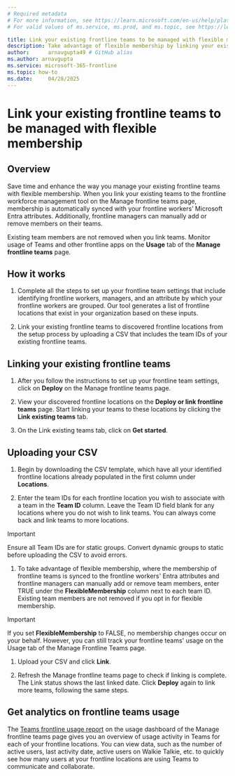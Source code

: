 ```yaml
---
# Required metadata
# For more information, see https://learn.microsoft.com/en-us/help/platform/learn-editor-add-metadata
# For valid values of ms.service, ms.prod, and ms.topic, see https://learn.microsoft.com/en-us/help/platform/metadata-taxonomies

title: Link your existing frontline teams to be managed with flexible membership
description: Take advantage of flexible membership by linking your existing teams to the frontline workforce management tool on the Manage frontline teams page.
author:      arnavgupta49 # GitHub alias
ms.author: arnavgupta
ms.service: microsoft-365-frontline
ms.topic: how-to
ms.date:     04/28/2025
---
```


# Link your existing frontline teams to be managed with flexible membership

## Overview

Save time and enhance the way you manage your existing frontline teams with flexible membership. When you link your existing teams to the frontline workforce management tool on the Manage frontline teams page, membership is automatically synced with your frontline workers’ Microsoft Entra attributes. Additionally, frontline managers can manually add or remove members on their teams.

Existing team members are not removed when you link teams. Monitor usage of Teams and other frontline apps on the **Usage** tab of the **Manage frontline teams** page.

## How it works

1. Complete all the steps to set up your frontline team settings that include identifying frontline workers, managers, and an attribute by which your frontline workers are grouped. Our tool generates a list of frontline locations that exist in your organization based on these inputs.

1. Link your existing frontline teams to discovered frontline locations from the setup process by uploading a CSV that includes the team IDs of your existing frontline teams.

## Linking your existing frontline teams

1. After you follow the instructions to set up your frontline team settings, click on **Deploy** on the Manage frontline teams page.![]()

1. View your discovered frontline locations on the **Deploy or link frontline teams** page. Start linking your teams to these locations by clicking the **Link existing teams** tab.![]()

1. On the Link existing teams tab, click on **Get started**.![]()

## Uploading your CSV

1. Begin by downloading the CSV template, which have all your identified frontline locations already populated in the first column under **Locations**.

1. Enter the team IDs for each frontline location you wish to associate with a team in the **Team ID** column. Leave the Team ID field blank for any locations where you do not wish to link teams. You can always come back and link teams to more locations.

> [!IMPORTANT]
> Ensure all Team IDs are for static groups. Convert dynamic groups to static before uploading the CSV to avoid errors.

1. To take advantage of flexible membership, where the membership of frontline teams is synced to the frontline workers' Entra attributes and frontline managers can manually add or remove team members, enter TRUE under the **FlexibleMembership** column next to each team ID. Existing team members are not removed if you opt in for flexible membership.

> [!IMPORTANT]
> If you set **FlexibleMembership** to FALSE, no membership changes occur on your behalf. However, you can still track your frontline teams' usage on the Usage tab of the Manage Frontline Teams page.
1. Upload your CSV and click **Link**.
![]()

1. Refresh the Manage frontline teams page to check if linking is complete. The Link status shows the last linked date. Click **Deploy** again to link more teams, following the same steps.![]()

## Get analytics on frontline teams usage

The [Teams frontline usage report](/microsoft-365/frontline/frontline-usage-report?view=o365-worldwide) on the usage dashboard of the Manage frontline teams page gives you an overview of usage activity in Teams for each of your frontline locations. You can view data, such as the number of active users, last activity date, active users on Walkie Talkie, etc. to quickly see how many users at your frontline locations are using Teams to communicate and collaborate.

 

